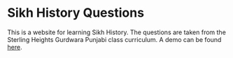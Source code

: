 # Sikh History Questions

This is a website for learning Sikh History. The questions are taken from the Sterling Heights Gurdwara Punjabi class curriculum. A demo can be found [here](http://www.michigangurudwara.com/sikhhistoryquestions/).
